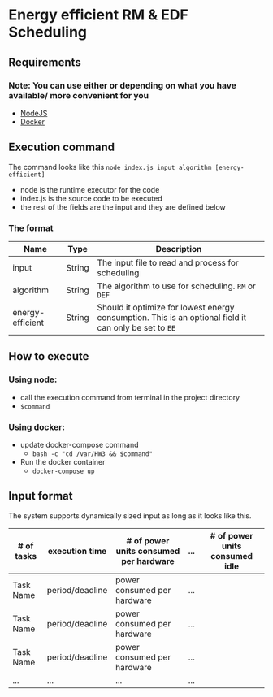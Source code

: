 # Energy efficient RM & EDF Scheduling

## Requirements
### Note: You can use either or depending on what you have available/ more convenient for you
- [NodeJS](https://nodejs.org/en/)
- [Docker](https://www.docker.com/get-started)

## Execution command
The command looks like this `node index.js input algorithm [energy-efficient]`
- node is the runtime executor for the code
- index.js is the source code to be executed
- the rest of the fields are the input and they are defined below

### The format
Name                   | Type     |Description                                
 -----------------------|----------|------------------------------------------------
 input  | String  | The input file to read and process for scheduling
 algorithm | String | The algorithm to use for scheduling. `RM` or `DEF`
 energy-efficient | String | Should it optimize for lowest energy consumption. This is an optional field it can only be set to `EE`
 
## How to execute
### Using node: 
  * call the execution command from terminal in the project directory
  * `$command`
### Using docker:
  * update docker-compose command
    * `bash -c "cd /var/HW3 && $command"`
  * Run the docker container
    * `docker-compose up`
    
## Input format
The system supports dynamically sized input as long as it looks like this.

\# of tasks | execution time | \# of power units consumed per hardware | ... | \# of power units consumed idle                           
------------|----------|---------------------------------|----------|-----
Task Name | period/deadline | power consumed per hardware | ... |
Task Name | period/deadline | power consumed per hardware | ... |
Task Name | period/deadline | power consumed per hardware | ... |
... | ... | ... | ... |
